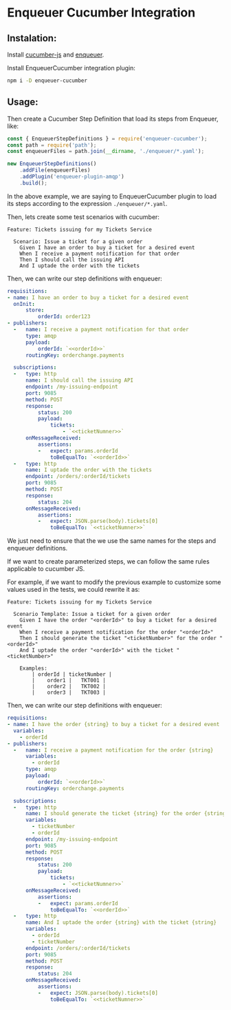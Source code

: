 # Enqueuer Cucumber Integration

## Instalation: 

Install [cucumber-js](https://cucumber.io/docs/guides/10-minute-tutorial/) and [enqueuer](www.enqueuer.com).

Install EnqueuerCucumber integration plugin:

```sh
npm i -D enqueuer-cucumber
```

## Usage: 

Then create a Cucumber Step Definition that load its steps from Enqueuer, like:

```javascript
const { EnqueuerStepDefinitions } = require('enqueuer-cucumber');
const path = require('path');
const enqueuerFiles = path.join(__dirname, './enqueuer/*.yaml');

new EnqueuerStepDefinitions()
    .addFile(enqueuerFiles)
    .addPlugin('enqueuer-plugin-amqp')
    .build();
```
In the above example, we are saying to EnqueuerCucumber plugin to load its steps according to the expression ```./enqueuer/*.yaml```.

Then, lets create some test scenarios with cucumber:

```
Feature: Tickets issuing for my Tickets Service

  Scenario: Issue a ticket for a given order
    Given I have an order to buy a ticket for a desired event
    When I receive a payment notification for that order
    Then I should call the issuing API
    And I uptade the order with the tickets
```

Then, we can write our step definitions with enqueuer:

```yaml
requisitions:
- name: I have an order to buy a ticket for a desired event
  onInit:
      store:
          orderId: order123
- publishers:
  -   name: I receive a payment notification for that order
      type: amqp
      payload: 
          orderId: `<<orderId>>`
      routingKey: orderchange.payments

  subscriptions:
  -   type: http
      name: I should call the issuing API
      endpoint: /my-issuing-endpoint
      port: 9085
      method: POST
      response:
          status: 200
          payload: 
              tickets:
                  - `<<ticketNumner>>`
      onMessageReceived:
          assertions:
          -   expect: params.orderId
              toBeEqualTo: `<<orderId>>`
  -   type: http
      name: I uptade the order with the tickets
      endpoint: /orders/:orderId/tickets
      port: 9085
      method: POST
      response:
          status: 204
      onMessageReceived:
          assertions:
          -   expect: JSON.parse(body).tickets[0]
              toBeEqualTo: `<<ticketNumner>>`

```

We just need to ensure that the we use the same names for the steps and enqueuer definitions.

If we want to create parameterized steps, we can follow the same rules applicable to cucumber JS.

For example, if we want to modify the previous example to customize some values used in the tests, we could rewrite it as:

```
Feature: Tickets issuing for my Tickets Service

  Scenario Template: Issue a ticket for a given order
    Given I have the order "<orderId>" to buy a ticket for a desired event
    When I receive a payment notification for the order "<orderId>"
    Then I should generate the ticket "<ticketNumber>" for the order "<orderId>"
    And I uptade the order "<orderId>" with the ticket "<ticketNumber>" 

    Examples:
        | orderId | ticketNumber |
        |    order1 |   TKT001 | 
        |    order2 |   TKT002 | 
        |    order3 |   TKT003 | 
```

Then, we can write our step definitions with enqueuer:

```yaml
requisitions:
- name: I have the order {string} to buy a ticket for a desired event
  variables:
    - orderId
- publishers:
  -   name: I receive a payment notification for the order {string}
      variables:
        - orderId
      type: amqp
      payload: 
          orderId: `<<orderId>>`
      routingKey: orderchange.payments

  subscriptions:
  -   type: http
      name: I should generate the ticket {string} for the order {string}
      variables:
        - ticketNumber
        - orderId
      endpoint: /my-issuing-endpoint
      port: 9085
      method: POST
      response:
          status: 200
          payload: 
              tickets:
                  - `<<ticketNumner>>`
      onMessageReceived:
          assertions:
          -   expect: params.orderId
              toBeEqualTo: `<<orderId>>`
  -   type: http
      name: And I uptade the order {string} with the ticket {string}
      variables:
        - orderId
        - ticketNumber
      endpoint: /orders/:orderId/tickets
      port: 9085
      method: POST
      response:
          status: 204
      onMessageReceived:
          assertions:
          -   expect: JSON.parse(body).tickets[0]
              toBeEqualTo: `<<ticketNumner>>`

```